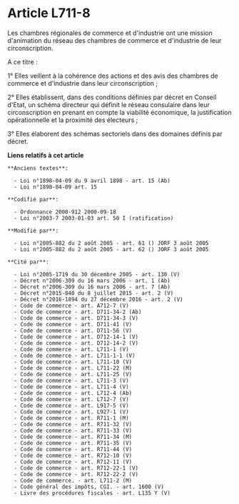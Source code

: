 # Article L711-8

Les chambres régionales de commerce et d'industrie ont une mission d'animation du réseau des chambres de commerce et
d'industrie de leur circonscription.

A ce titre :

1° Elles veillent à la cohérence des actions et des avis des chambres de commerce et d'industrie dans leur circonscription ;

2° Elles établissent, dans des conditions définies par décret en Conseil d'Etat, un schéma directeur qui définit le réseau
consulaire dans leur circonscription en prenant en compte la viabilité économique, la justification opérationnelle et la
proximité des électeurs ;

3° Elles élaborent des schémas sectoriels dans des domaines définis par décret.

**Liens relatifs à cet article**

	**Anciens textes**:

	  - Loi n°1898-04-09 du 9 avril 1898 - art. 15 (Ab)
	  - Loi n°1898-04-09 art. 15

	**Codifié par**:

	  - Ordonnance 2000-912 2000-09-18
	  - Loi n°2003-7 2003-01-03 art. 50 I (ratification)

	**Modifié par**:

	  - Loi n°2005-882 du 2 août 2005 - art. 61 () JORF 3 août 2005
	  - Loi n°2005-882 du 2 août 2005 - art. 62 () JORF 3 août 2005

	**Cité par**:

	  - Loi n°2005-1719 du 30 décembre 2005 - art. 130 (V)
	  - Décret n°2006-309 du 16 mars 2006 - art. 1 (Ab)
	  - Décret n°2006-309 du 16 mars 2006 - art. 7 (Ab)
	  - Décret n°2015-840 du 8 juillet 2015 - art. 2 (V)
	  - Décret n°2016-1894 du 27 décembre 2016 - art. 2 (V)
	  - Code de commerce - art. A712-7 (V)
	  - Code de commerce - art. D711-34-2 (Ab)
	  - Code de commerce - art. D711-34-3 (V)
	  - Code de commerce - art. D711-41 (V)
	  - Code de commerce - art. D711-56 (V)
	  - Code de commerce - art. D712-14-1 (V)
	  - Code de commerce - art. D712-14-2 (V)
	  - Code de commerce - art. L711-1 (V)
	  - Code de commerce - art. L711-1-1 (V)
	  - Code de commerce - art. L711-10 (V)
	  - Code de commerce - art. L711-22 (M)
	  - Code de commerce - art. L711-25 (V)
	  - Code de commerce - art. L711-3 (V)
	  - Code de commerce - art. L711-4 (V)
	  - Code de commerce - art. L712-4 (Ab)
	  - Code de commerce - art. L712-7 (V)
	  - Code de commerce - art. L917-5 (V)
	  - Code de commerce - art. L927-1 (V)
	  - Code de commerce - art. R711-1 (M)
	  - Code de commerce - art. R711-32 (V)
	  - Code de commerce - art. R711-33 (V)
	  - Code de commerce - art. R711-34 (M)
	  - Code de commerce - art. R711-35 (V)
	  - Code de commerce - art. R711-44 (V)
	  - Code de commerce - art. R712-10 (V)
	  - Code de commerce - art. R712-11 (V)
	  - Code de commerce - art. R712-22-1 (V)
	  - Code de commerce - art. R712-22-2 (V)
	  - Code de commerce. - art. L711-2 (M)
	  - Code général des impôts, CGI. - art. 1600 (V)
	  - Livre des procédures fiscales - art. L135 Y (V)
